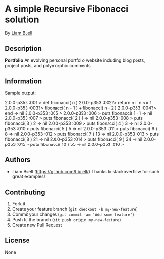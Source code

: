 # A simple Recursive Fibonacci solution
<!-- If you'd like to use a logo instead uncomment this code and remove the text above this line

  ![Logo](URL to logo img file goes here)

-->

By [Liam Buell](https://github.com/Lbuell/)

## Description
**Portfolio** An evolving personal portfolio website including blog posts, project posts, and polymorphic comments


## Information

Sample output:

2.0.0-p353 :001 >   def fibonacci( n )
2.0.0-p353 :002?>       return  n  if n <= 1
2.0.0-p353 :003?>       fibonacci( n - 1 ) + fibonacci( n - 2 )
2.0.0-p353 :004?>   end
 => nil 
2.0.0-p353 :005 > 
2.0.0-p353 :006 >   puts fibonacci( 1 )
1
 => nil 
2.0.0-p353 :007 > puts fibonacci( 2 )
1
 => nil 
2.0.0-p353 :008 > puts fibonacci( 3 )
2
 => nil 
2.0.0-p353 :009 > puts fibonacci( 4 )
3
 => nil 
2.0.0-p353 :010 > puts fibonacci( 5 )
5
 => nil 
2.0.0-p353 :011 > puts fibonacci( 6 )
8
 => nil 
2.0.0-p353 :012 > puts fibonacci( 7 )
13
 => nil 
2.0.0-p353 :013 > puts fibonacci( 8 )
21
 => nil 
2.0.0-p353 :014 > puts fibonacci( 9 )
34
 => nil 
2.0.0-p353 :015 > puts fibonacci( 10 )
55
 => nil 
2.0.0-p353 :016 >

## Authors

* Liam Buell (https://github.com/Lbuell/)
Thanks to stackoverflow for such great examples!

## Contributing

1. Fork it
2. Create your feature branch (`git checkout -b my-new-feature`)
3. Commit your changes (`git commit -am 'Add some feature'`)
4. Push to the branch (`git push origin my-new-feature`)
5. Create new Pull Request


## License

None
